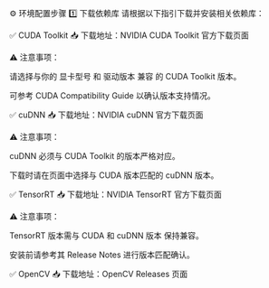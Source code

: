 ⚙️ 环境配置步骤
1️⃣ 下载依赖库
请根据以下指引下载并安装相关依赖库：

✅ CUDA Toolkit
📥 下载地址：NVIDIA CUDA Toolkit 官方下载页面

⚠️ 注意事项：

请选择与你的 显卡型号 和 驱动版本 兼容 的 CUDA Toolkit 版本。

可参考 CUDA Compatibility Guide 以确认版本支持情况。

✅ cuDNN
📥 下载地址：NVIDIA cuDNN 官方下载页面

⚠️ 注意事项：

cuDNN 必须与 CUDA Toolkit 的版本严格对应。

下载时请在页面中选择与 CUDA 版本匹配的 cuDNN 版本。

✅ TensorRT
📥 下载地址：NVIDIA TensorRT 官方下载页面

⚠️ 注意事项：

TensorRT 版本需与 CUDA 和 cuDNN 版本 保持兼容。

安装前请参考其 Release Notes 进行版本匹配确认。

✅ OpenCV
📥 下载地址：OpenCV Releases 页面


